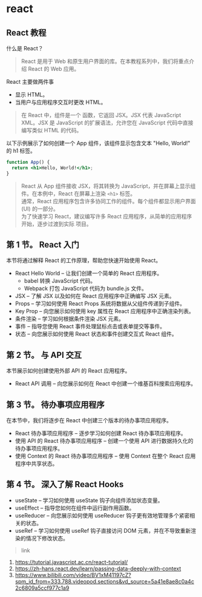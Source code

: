 # react

## React 教程

什么是 React？

>React 是用于 Web 和原生用户界面的库。在本教程系列中，我们将重点介绍 React 的 Web 应用。

React 主要做两件事

- 显示 HTML。
- 当用户与应用程序交互时更改 HTML。

>在 React 中，组件是一个 函数，它返回 JSX。JSX 代表 JavaScript XML。JSX 是 JavaScript 的扩展语法，允许您在 JavaScript 代码中直接编写类似 HTML 的代码。

以下示例展示了如何创建一个 App 组件，该组件显示包含文本 "Hello, World!" 的 h1 标签。

```jsx
function App() {
  return <h1>Hello, World!</h1>;
}
```

>React 从 App 组件接收 JSX，将其转换为 JavaScript，并在屏幕上显示组件。在本例中，React 在屏幕上渲染 `<h1>` 标签。    
>通常，React 应用程序包含许多协同工作的组件。每个组件都显示用户界面 (UI) 的一部分。   
>为了快速学习 React，建议编写许多 React 应用程序，从简单的应用程序开始，逐步过渡到实际 项目。

## 第 1 节。 React 入门

本节将通过解释 React 的工作原理，帮助您快速开始使用 React。

- React Hello World – 让我们创建一个简单的 React 应用程序。
  - babel 转换 JavaScript 代码。
  - Webpack 打包 JavaScript 代码为 bundle.js 文件。
- JSX – 了解 JSX 以及如何在 React 应用程序中正确编写 JSX 元素。
- Props – 学习如何使用 React Props 系统将数据从父组件传递到子组件。
- Key Prop – 向您展示如何使用 key 属性在 React 应用程序中正确渲染列表。
- 条件渲染 – 学习如何根据条件渲染 JSX 元素。
- 事件 – 指导您使用 React 事件处理鼠标点击或表单提交等事件。
- 状态 – 向您展示如何使用 React 状态和事件创建交互式 React 组件。

## 第 2 节。 与 API 交互

本节展示如何创建使用外部 API 的 React 应用程序。

- React API 调用 – 向您展示如何在 React 中创建一个维基百科搜索应用程序。

## 第 3 节。 待办事项应用程序

在本节中，我们将逐步在 React 中创建三个版本的待办事项应用程序。

- React 待办事项应用程序 – 逐步学习如何创建 React 待办事项应用程序。
- 使用 API 的 React 待办事项应用程序 – 创建一个使用 API 进行数据持久化的待办事项应用程序。
- 使用 Context 的 React 待办事项应用程序 – 使用 Context 在整个 React 应用程序中共享状态。

## 第 4 节。 深入了解 React Hooks

- useState – 学习如何使用 useState 钩子向组件添加状态变量。
- useEffect – 指导您如何在组件中运行副作用函数。
- useReducer – 向您展示如何使用 useReducer 钩子更有效地管理多个紧密相关的状态。
- useRef – 学习如何使用 useRef 钩子直接访问 DOM 元素，并在不导致重新渲染的情况下修改状态。


>link
1. https://tutorial.javascript.ac.cn/react-tutorial/
2. https://zh-hans.react.dev/learn/passing-data-deeply-with-context
3. https://www.bilibili.com/video/BV1xM41197cZ?spm_id_from=333.788.videopod.sections&vd_source=5a41e8ae8c0a4c2c6809a5ccf977c1a9
